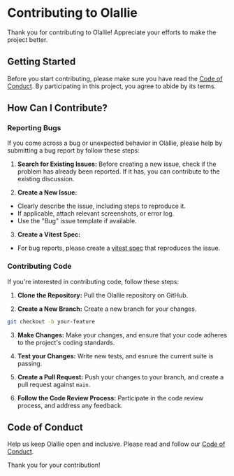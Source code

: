 # Contributing to Olallie

Thank you for contributing to Olallie! Appreciate your efforts to make the project better.

## Getting Started

Before you start contributing, please make sure you have read the [Code of Conduct](code_of_conduct.md). By participating in this project, you agree to abide by its terms.

## How Can I Contribute?

### Reporting Bugs

If you come across a bug or unexpected behavior in Olallie, please help by submitting a bug report by follow these steps:

1. **Search for Existing Issues:** Before creating a new issue, check if the problem has already been reported. If it has, you can contribute to the existing discussion.

2. **Create a New Issue:**
  - Clearly describe the issue, including steps to reproduce it.
  - If applicable, attach relevant screenshots, or error log.
  - Use the "Bug" issue template if available.

3. **Create a Vitest Spec:**
  - For bug reports, please create a [vitest spec](https://vitest.dev/) that reproduces the issue.

### Contributing Code

If you're interested in contributing code, follow these steps:

1. **Clone the Repository:** Pull the Olallie repository on GitHub.

2. **Create a New Branch:** Create a new branch for your changes.

  ```bash
  git checkout -b your-feature
  ```

3. **Make Changes:** Make your changes, and ensure that your code adheres to the project's coding standards.

4. **Test your Changes:** Write new tests, and esnure the current suite is passing.

5. **Create a Pull Request:** Push your changes to your branch, and create a pull request against `main`.

6. **Follow the Code Review Process:** Participate in the code review process, and address any feedback.

## Code of Conduct

Help us keep Olallie open and inclusive. Please read and follow our [Code of Conduct](code_of_conduct.md).

Thank you for your contribution!